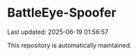 # BattleEye-Spoofer

Last updated: 2025-06-19 01:56:57

This repository is automatically maintained.
